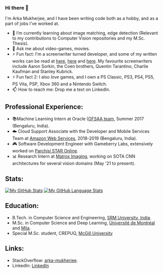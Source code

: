 ### Hi there 👋

<!--
**Arka161/Arka161** is a ✨ _special_ ✨ repository because its `README.md` (this file) appears on your GitHub profile.

Here are some ideas to get you started:

- 🔭 I’m currently working on ...
- 🌱 I’m currently learning ...
- 👯 I’m looking to collaborate on ...
- 🤔 I’m looking for help with ...
- 💬 Ask me about ...
- 📫 How to reach me: ...
- 😄 Pronouns: ...
- ⚡ Fun fact: ...
-->

I'm Arka Mukherjee, and I have been writing code both as a hobby, and as a part of jobs I've worked at. 

- 🌱 I’m currently learning about image matching, edge detection (Relevant to my contributions to Computer Vision repositories and my M.Sc. Thesis).
- 💬 Ask me about video-games, movies.
- ⚡ Fun fact: I'm a screenwriter turned developer, and some of my written works can be read at [here](https://drive.google.com/file/d/1icCKzUHPHIu-t79iw7I0s6cN2rJPAcRL/view?usp=sharing), [here](https://drive.google.com/file/d/1ajKBejAWnvaQ2OYgIKVNzjZmJXLRk-PJ/view?usp=sharing) and [here](https://medium.com/@arkamukherjee/clannad-after-story-how-jun-maeda-portrays-hedonism-1f84db2b9c81). My favourite screenwriters include Aaron Sorkin, the Coen brothers, Quentin Tarantino, Charlie Kaufman and Stanley Kubrick.
- ⚡ Fun fact 2: I also *love* games, and I own a PS Classic, PS3, PS4, PS5, PS Vita, PSP, Xbox 360 and a Nintendo Switch. 
- 📫 How to reach me: Drop me a text on LinkedIn. 

## Professional Experience:

- 📚Machine Learning Intern at Oracle ([OFSAA team](https://docs.oracle.com/cd/E92918_01/PDF/8.0.8.0.0/OIDF_HTML/Release_Notes/Overview_of_OFSAA.htm), Summer 2017 (Bengaluru, India). 
- ☁️ Cloud Support Associate with the Developer and Mobile Services Team at [Amazon Web Services](https://youtu.be/CIuQZdq7_ao), 2018-2019 (Bengaluru, India). 
- 🎮 Software Development Engineer with Gameberry Labs, extensively worked on [Parchisi STAR Online](https://play.google.com/store/apps/details?id=com.superking.parchisi.star&hl=en_CA&gl=US).
- 📊 Research Intern at [Matrox Imaging](https://www.matrox.com/en/imaging), working on SOTA CNN architectures for several vision domains (May '21 to present). 

## Stats:

[![My GitHub Stats](https://github-readme-stats.vercel.app/api/?username=Arka161&count_private=true&theme=tokyonight&showicons=true)]()
[![My GitHub Language Stats](https://github-readme-stats.vercel.app/api/top-langs/?username=Arka161&langs_count=5&theme=tokyonight)]()

## Education:

- B.Tech. in Computer Science and Engineering, [SRM University, India](https://www.srmist.edu.in/).
- M.Sc. in Computer Science and Deep Learning, [Université de Montréal](https://www.umontreal.ca/en/) and [Mila](https://mila.quebec/en/).
- Special M.Sc. student, CREPUQ, [McGill University](https://www.mcgill.ca/)

## Links:

- StackOverflow: [arka-mukherjee](https://stackoverflow.com/users/5013336/arka-mukherjee).
- LinkedIn: [LinkedIn](https://www.linkedin.com/in/arkamukherjee161/)

